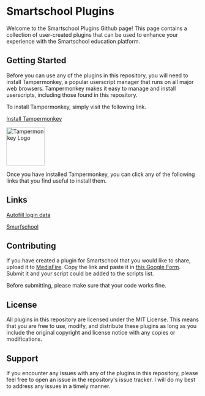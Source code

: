 # Smartschool Plugins

Welcome to the Smartschool Plugins Github page! This page contains a collection of user-created plugins that can be used to enhance your experience with the Smartschool education platform.

## Getting Started

Before you can use any of the plugins in this repository, you will need to install Tampermonkey, a popular userscript manager that runs on all major web browsers. Tampermonkey makes it easy to manage and install userscripts, including those found in this repository.

To install Tampermonkey, simply visit the following link.

[Install Tampermonkey](https://chrome.google.com/webstore/detail/tampermonkey/dhdgffkkebhmkfjojejmpbldmpobfkfo?hl=en)
<div style="pointer-events: none;">
  <a href="https://chrome.google.com/webstore/detail/tampermonkey/dhdgffkkebhmkfjojejmpbldmpobfkfo?hl=en">
    <img src="https://images.sftcdn.net/images/t_app-logo-xl,f_auto,dpr_2/p/a6fb70ec-ab0b-471f-adf4-d1110724a4db/1174036643/tampermonkey-icon.png" alt="Tampermonkey Logo" width="100" height="100">
  </a>
</div>

Once you have installed Tampermonkey, you can click any of the following links that you find useful to install them.

## Links
[Autofill login data](https://github.com/uwugirl69/smartschool-plugins/raw/main/scripts/Autofill%20Smartschool%20login.user.js)

[Smurfschool](https://github.com/uwugirl69/smartschool-plugins/raw/main/scripts/SmurfSchool.user.js)

## Contributing

If you have created a plugin for Smartschool that you would like to share, upload it to [MediaFire](https://app.mediafire.com/myfiles). Copy the link and paste it in [this Google Form](https://forms.gle/wMQ6UJy4QBs9EpJD7). Submit it and your script could be added to the scripts list.

Before submitting, please make sure that your code works fine. 

## License

All plugins in this repository are licensed under the MIT License. This means that you are free to use, modify, and distribute these plugins as long as you include the original copyright and license notice with any copies or modifications.

## Support

If you encounter any issues with any of the plugins in this repository, please feel free to open an issue in the repository's issue tracker. I will do my best to address any issues in a timely manner.
